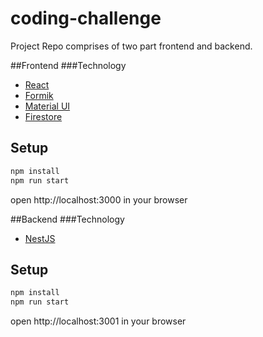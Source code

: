 # coding-challenge
Project Repo comprises of two part frontend and backend.

##Frontend
###Technology
- [React](https://create-react-app.dev/docs/adding-typescript/)
- [Formik](https://github.com/formium/formik)
- [Material UI](https://material-ui.com/)
- [Firestore](https://firebase.google.com/docs/firestore/quickstart)
## Setup
```bash
npm install
npm run start
```
open http://localhost:3000 in your browser

##Backend
###Technology
- [NestJS](https://docs.nestjs.com/)
## Setup
```bash
npm install
npm run start
```
open http://localhost:3001 in your browser
